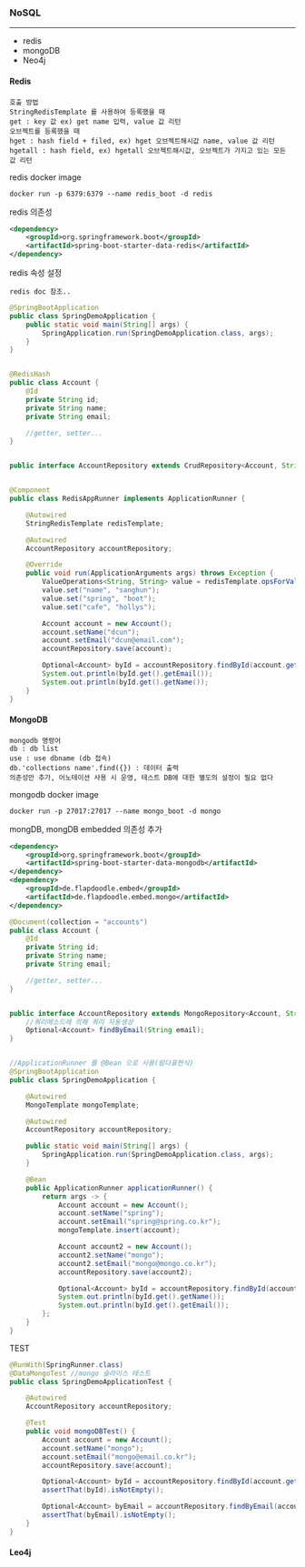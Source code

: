 ### NoSQL

---

* redis
* mongoDB
* Neo4j


#### Redis

    호출 방법
    StringRedisTemplate 를 사용하여 등록했을 때
    get : key 값 ex) get name 입력, value 값 리턴
    오브젝트를 등록했을 때
    hget : hash field + filed, ex) hget 오브젝트해시값 name, value 값 리턴  
    hgetall : hash field, ex) hgetall 오브젝트해시값, 오브젝트가 가지고 있는 모든 값 리턴

redis docker image

```
docker run -p 6379:6379 --name redis_boot -d redis
```

redis 의존성

```xml
<dependency>
    <groupId>org.springframework.boot</groupId>
    <artifactId>spring-boot-starter-data-redis</artifactId>
</dependency>
```

redis 속성 설정

```properties
redis doc 참조..
```

```java
@SpringBootApplication
public class SpringDemoApplication {
    public static void main(String[] args) {
        SpringApplication.run(SpringDemoApplication.class, args);
    }
}


@RedisHash
public class Account {
    @Id
    private String id;
    private String name;
    private String email;

    //getter, setter...
}


public interface AccountRepository extends CrudRepository<Account, String> {}


@Component
public class RedisAppRunner implements ApplicationRunner {

    @Autowired
    StringRedisTemplate redisTemplate;

    @Autowired
    AccountRepository accountRepository;

    @Override
    public void run(ApplicationArguments args) throws Exception {
        ValueOperations<String, String> value = redisTemplate.opsForValue();
        value.set("name", "sanghun");
        value.set("spring", "boot");
        value.set("cafe", "hollys");

        Account account = new Account();
        account.setName("dcun");
        account.setEmail("dcun@email.com");
        accountRepository.save(account);

        Optional<Account> byId = accountRepository.findById(account.getId());
        System.out.println(byId.get().getEmail());
        System.out.println(byId.get().getName());
    }
}
```

#### MongoDB

    mongodb 명령어
    db : db list
    use : use dbname (db 접속)
    db.'collections name'.find({}) : 데이터 출력
    의존성만 추가, 어노테이션 사용 시 운영, 테스트 DB에 대한 별도의 설정이 필요 없다

mongodb docker image

```
docker run -p 27017:27017 --name mongo_boot -d mongo
```

mongDB, mongDB embedded 의존성 추가

```xml
<dependency>
    <groupId>org.springframework.boot</groupId>
    <artifactId>spring-boot-starter-data-mongodb</artifactId>
</dependency>
<dependency>
    <groupId>de.flapdoodle.embed</groupId>
    <artifactId>de.flapdoodle.embed.mongo</artifactId>
</dependency>
```

```java
@Document(collection = "accounts")
public class Account {
    @Id
    private String id;
    private String name;
    private String email;

    //getter, setter...
}


public interface AccountRepository extends MongoRepository<Account, String> {
    //쿼리메소드에 의해 쿼리 자동생성
    Optional<Account> findByEmail(String email);
}


//ApplicationRunner 를 @Bean 으로 사용(람다표현식)
@SpringBootApplication
public class SpringDemoApplication {

    @Autowired
    MongoTemplate mongoTemplate;

    @Autowired
    AccountRepository accountRepository;

    public static void main(String[] args) {
        SpringApplication.run(SpringDemoApplication.class, args);
    }

    @Bean
    public ApplicationRunner applicationRunner() {
        return args -> {
            Account account = new Account();
            account.setName("spring");
            account.setEmail("spring@spring.co.kr");
            mongoTemplate.insert(account);

            Account account2 = new Account();
            account2.setName("mongo");
            account2.setEmail("mongo@mongo.co.kr");
            accountRepository.save(account2);

            Optional<Account> byId = accountRepository.findById(account2.getId());
            System.out.println(byId.get().getName());
            System.out.println(byId.get().getEmail());
        };
    }
}
```

TEST

```java
@RunWith(SpringRunner.class)
@DataMongoTest //mongo 슬라이스 테스트
public class SpringDemoApplicationTest {

    @Autowired
    AccountRepository accountRepository;

    @Test
    public void mongoDBTest() {
        Account account = new Account();
        account.setName("mongo");
        account.setEmail("mongo@email.co.kr");
        accountRepository.save(account);

        Optional<Account> byId = accountRepository.findById(account.getId());
        assertThat(byId).isNotEmpty();

        Optional<Account> byEmail = accountRepository.findByEmail(account.getEmail());
        assertThat(byEmail).isNotEmpty();
    }
}
```

#### Leo4j

